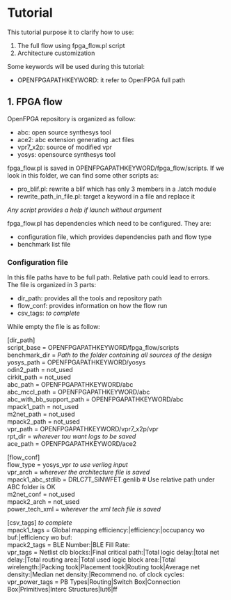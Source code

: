 # Tutorial

This tutorial purpose it to clarify how to use:
1. The full flow using fpga_flow.pl script
2. Architecture customization

Some keywords will be used during this tutorial:
- OPENFPGAPATHKEYWORD: it refer to OpenFPGA full path

## 1. FPGA flow

OpenFPGA repository is organized as follow:
  - abc: open source synthesys tool
  - ace2: abc extension generating .act files
  - vpr7_x2p: source of modified vpr
  - yosys: opensource synthesys tool

fpga_flow.pl is saved in OPENFPGAPATHKEYWORD/fpga_flow/scripts. If we look in this folder, we can find some other scripts as:
  - pro_blif.pl: rewrite a blif which has only 3 members in a .latch module
  - rewrite_path_in_file.pl: target a keyword in a file and replace it

*Any script provides a help if launch without argument*

fpga_flow.pl has dependencies which need to be configured. They are:
  - configuration file, which provides dependencies path and flow type
  - benchmark list file

### Configuration file

In this file paths have to be full path. Relative path could lead to errors.<br />
The file is organized in 3 parts: 
  - dir_path: provides all the tools and repository path
  - flow_conf: provides information on how the flow run
  - csv_tags: *to complete*

While empty the file is as follow:

[dir_path]<br />
script_base = OPENFPGAPATHKEYWORD/fpga_flow/scripts<br />
benchmark_dir = *Path to the folder containing all sources of the design*<br />
yosys_path = OPENFPGAPATHKEYWORD/yosys<br />
odin2_path = not_used<br />
cirkit_path = not_used<br />
abc_path = OPENFPGAPATHKEYWORD/abc<br />
abc_mccl_path = OPENFPGAPATHKEYWORD/abc<br />
abc_with_bb_support_path = OPENFPGAPATHKEYWORD/abc<br />
mpack1_path = not_used<br />
m2net_path = not_used<br />
mpack2_path = not_used<br />
vpr_path = OPENFPGAPATHKEYWORD/vpr7_x2p/vpr<br />
rpt_dir = *wherever tou want logs to be saved*<br />
ace_path = OPENFPGAPATHKEYWORD/ace2<br />

[flow_conf]<br />
flow_type = yosys_vpr *to use verilog input*<br />
vpr_arch = *wherever the architecture file is saved*<br />
mpack1_abc_stdlib = DRLC7T_SiNWFET.genlib # Use relative path under ABC folder is OK<br />
m2net_conf = not_used<br />
mpack2_arch = not_used<br />
power_tech_xml = *wherever the xml tech file is saved*<br />

[csv_tags] *to complete*<br />
mpack1_tags = Global mapping efficiency:|efficiency:|occupancy wo buf:|efficiency wo buf:<br />
mpack2_tags = BLE Number:|BLE Fill Rate: <br />
vpr_tags = Netlist clb blocks:|Final critical path:|Total logic delay:|total net delay:|Total routing area:|Total used logic block area:|Total wirelength:|Packing took|Placement took|Routing took|Average net density:|Median net density:|Recommend no. of clock cycles:<br />
vpr_power_tags = PB Types|Routing|Switch Box|Connection Box|Primitives|Interc Structures|lut6|ff<br />



